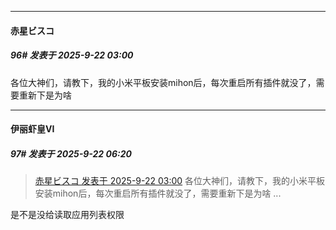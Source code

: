 ﻿
*****

####  赤星ビスコ  
##### 96#       发表于 2025-9-22 03:00

各位大神们，请教下，我的小米平板安装mihon后，每次重启所有插件就没了，需要重新下是为啥


*****

####  伊丽虾皇VI  
##### 97#       发表于 2025-9-22 06:20

<blockquote><a href="httphttps://stage1st.com/2b/forum.php?mod=redirect&amp;goto=findpost&amp;pid=68468041&amp;ptid=2254551" target="_blank">赤星ビスコ 发表于 2025-9-22 03:00</a>
各位大神们，请教下，我的小米平板安装mihon后，每次重启所有插件就没了，需要重新下是为啥 ...</blockquote>
是不是没给读取应用列表权限

